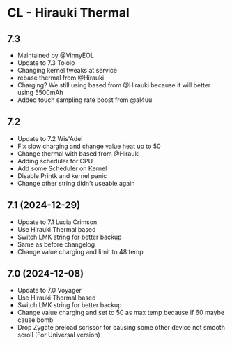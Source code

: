 # CL - Hirauki Thermal

## 7.3
- Maintained by @VinnyEOL
- Update to 7.3 Tololo
- Changing kernel tweaks at service
- rebase thermal from @Hirauki
- Charging? We still using based from @Hirauki because it will better using 5500mAh
- Added touch sampling rate boost from @al4uu

## 7.2
- Update to 7.2 Wis'Adel
- Fix slow charging and change value heat up to 50
- Change thermal with based from @Hirauki
- Adding scheduler for CPU
- Add some Scheduler on Kernel
- Disable Printk and kernel panic
- Change other string didn't useable again

## 7.1 (2024-12-29)
- Update to 7.1 Lucia Crimson
- Use Hirauki Thermal based
- Switch LMK string for better backup
- Same as before changelog
- Change value charging and limit to 48 temp

## 7.0 (2024-12-08)
- Update to 7.0 Voyager
- Use Hirauki Thermal based
- Switch LMK string for better backup
- Change value charging and set to 50 as max temp because if 60 maybe cause bomb
- Drop Zygote preload scrissor for causing some other device not smooth scroll (For Universal version)

